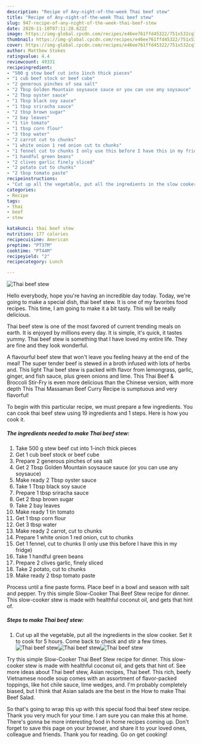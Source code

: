 ```yaml
---
description: "Recipe of Any-night-of-the-week Thai beef stew"
title: "Recipe of Any-night-of-the-week Thai beef stew"
slug: 947-recipe-of-any-night-of-the-week-thai-beef-stew
date: 2020-11-10T07:11:28.622Z
image: https://img-global.cpcdn.com/recipes/e46ee761ffd45322/751x532cq70/thai-beef-stew-recipe-main-photo.jpg
thumbnail: https://img-global.cpcdn.com/recipes/e46ee761ffd45322/751x532cq70/thai-beef-stew-recipe-main-photo.jpg
cover: https://img-global.cpcdn.com/recipes/e46ee761ffd45322/751x532cq70/thai-beef-stew-recipe-main-photo.jpg
author: Matthew Stokes
ratingvalue: 4.4
reviewcount: 49331
recipeingredient:
- "500 g stew beef cut into 1inch thick pieces"
- "1 cub beef stock or beef cube"
- "2 generous pinches of sea salt"
- "2 Tbsp Golden Mountain soysauce sauce or you can use any soysauce"
- "2 Tbsp oyster sauce"
- "1 Tbsp black soy sauce"
- "1 tbsp sriracha sauce"
- "2 tbsp brown sugar"
- "2 bay leaves"
- "1 tin tomato"
- "1 tbsp corn flour"
- "3 tbsp water"
- "2 carrot cut to chunks"
- "1 white onion 1 red onion cut to chunks"
- "1 fennel cut to chunks I only use this before I have this in my fridge"
- "1 handful green beans"
- "2 clives garlic finely sliced"
- "2 potato cut to chunks"
- "2 tbsp tomato paste"
recipeinstructions:
- "Cut up all the vegetable, put all the ingredients in the slow cooker. Set it to cook for 5 hours. Come back to check and stir a few times."
categories:
- Recipe
tags:
- thai
- beef
- stew

katakunci: thai beef stew 
nutrition: 177 calories
recipecuisine: American
preptime: "PT37M"
cooktime: "PT44M"
recipeyield: "2"
recipecategory: Lunch

---
```



![Thai beef stew](https://img-global.cpcdn.com/recipes/e46ee761ffd45322/751x532cq70/thai-beef-stew-recipe-main-photo.jpg)

Hello everybody, hope you're having an incredible day today. Today, we're going to make a special dish, thai beef stew. It is one of my favorites food recipes. This time, I am going to make it a bit tasty. This will be really delicious.

Thai beef stew is one of the most favored of current trending meals on earth. It is enjoyed by millions every day. It is simple, it's quick, it tastes yummy. Thai beef stew is something that I have loved my entire life. They are fine and they look wonderful.

A flavourful beef stew that won&#39;t leave you feeling heavy at the end of the meal! The super tender beef is stewed in a broth infused with lots of herbs and. This light Thai beef stew is packed with flavor from lemongrass, garlic, ginger, and fish sauce, plus green onions and lime. This Thai Beef &amp; Broccoli Stir-Fry is even more delicious than the Chinese version, with more depth This Thai Massaman Beef Curry Recipe is sumptuous and very flavorful!


To begin with this particular recipe, we must prepare a few ingredients. You can cook thai beef stew using 19 ingredients and 1 steps. Here is how you cook it.

<!--inarticleads1-->

##### The ingredients needed to make Thai beef stew:

1. Take 500 g stew beef cut into 1-inch thick pieces
1. Get 1 cub beef stock or beef cube
1. Prepare 2 generous pinches of sea salt
1. Get 2 Tbsp Golden Mountain soysauce sauce (or you can use any soysauce)
1. Make ready 2 Tbsp oyster sauce
1. Take 1 Tbsp black soy sauce
1. Prepare 1 tbsp sriracha sauce
1. Get 2 tbsp brown sugar
1. Take 2 bay leaves
1. Make ready 1 tin tomato
1. Get 1 tbsp corn flour
1. Get 3 tbsp water
1. Make ready 2 carrot, cut to chunks
1. Prepare 1 white onion 1 red onion, cut to chunks
1. Get 1 fennel, cut to chunks (I only use this before I have this in my fridge)
1. Take 1 handful green beans
1. Prepare 2 clives garlic, finely sliced
1. Take 2 potato, cut to chunks
1. Make ready 2 tbsp tomato paste


Process until a fine paste forms. Place beef in a bowl and season with salt and pepper. Try this simple Slow-Cooker Thai Beef Stew recipe for dinner. This slow-cooker stew is made with healthful coconut oil, and gets that hint of. 

<!--inarticleads2-->

##### Steps to make Thai beef stew:

1. Cut up all the vegetable, put all the ingredients in the slow cooker. Set it to cook for 5 hours. Come back to check and stir a few times.
<img src="//assets-global.cpcdn.com/assets/icons/button_play-2c75c40dde080a61004c1f40b05d8f140eaff45d7e9e6481dc71c63d2e7c4909.png" alt="Thai beef stew"><img src="//assets-global.cpcdn.com/assets/icons/button_play-2c75c40dde080a61004c1f40b05d8f140eaff45d7e9e6481dc71c63d2e7c4909.png" alt="Thai beef stew"><img src="//assets-global.cpcdn.com/assets/icons/button_play-2c75c40dde080a61004c1f40b05d8f140eaff45d7e9e6481dc71c63d2e7c4909.png" alt="Thai beef stew">

Try this simple Slow-Cooker Thai Beef Stew recipe for dinner. This slow-cooker stew is made with healthful coconut oil, and gets that hint of. See more ideas about Thai beef stew, Asian recipes, Thai beef. This rich, beefy Vietnamese noodle soup comes with an assortment of flavor-packed toppings, like hot chile sauce, lime wedges, and. I&#39;m probably completely biased, but I think that Asian salads are the best in the How to make Thai Beef Salad. 

So that's going to wrap this up with this special food thai beef stew recipe. Thank you very much for your time. I am sure you can make this at home. There's gonna be more interesting food in home recipes coming up. Don't forget to save this page on your browser, and share it to your loved ones, colleague and friends. Thank you for reading. Go on get cooking!
